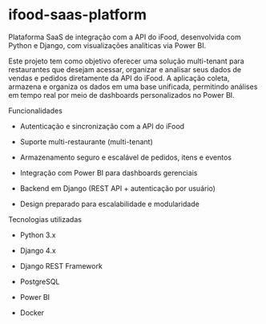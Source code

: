 # ifood-saas-platform

Plataforma SaaS de integração com a API do iFood, desenvolvida com Python e Django, com visualizações analíticas via Power BI.

Este projeto tem como objetivo oferecer uma solução multi-tenant para restaurantes que desejam acessar, organizar e analisar seus dados de vendas e pedidos diretamente da API do iFood. A aplicação coleta, armazena e organiza os dados em uma base unificada, permitindo análises em tempo real por meio de dashboards personalizados no Power BI.

Funcionalidades
- Autenticação e sincronização com a API do iFood

- Suporte multi-restaurante (multi-tenant)

- Armazenamento seguro e escalável de pedidos, itens e eventos

- Integração com Power BI para dashboards gerenciais

- Backend em Django (REST API + autenticação por usuário)

- Design preparado para escalabilidade e modularidade

Tecnologias utilizadas
- Python 3.x

- Django 4.x

- Django REST Framework

- PostgreSQL

- Power BI

- Docker
